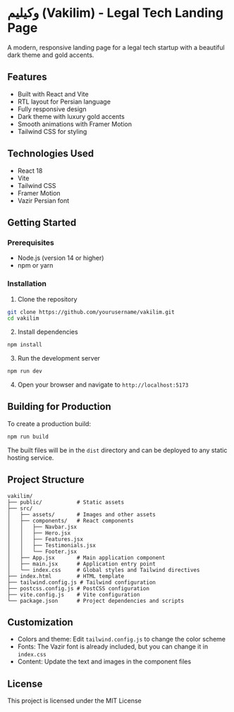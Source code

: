 # وکیلیم (Vakilim) - Legal Tech Landing Page

A modern, responsive landing page for a legal tech startup with a beautiful dark theme and gold accents.

## Features

- Built with React and Vite
- RTL layout for Persian language
- Fully responsive design
- Dark theme with luxury gold accents
- Smooth animations with Framer Motion
- Tailwind CSS for styling

## Technologies Used

- React 18
- Vite
- Tailwind CSS
- Framer Motion
- Vazir Persian font

## Getting Started

### Prerequisites

- Node.js (version 14 or higher)
- npm or yarn

### Installation

1. Clone the repository
```bash
git clone https://github.com/yourusername/vakilim.git
cd vakilim
```

2. Install dependencies
```bash
npm install
```

3. Run the development server
```bash
npm run dev
```

4. Open your browser and navigate to `http://localhost:5173`

## Building for Production

To create a production build:

```bash
npm run build
```

The built files will be in the `dist` directory and can be deployed to any static hosting service.

## Project Structure

```
vakilim/
├── public/           # Static assets
├── src/
│   ├── assets/       # Images and other assets
│   ├── components/   # React components
│   │   ├── Navbar.jsx
│   │   ├── Hero.jsx
│   │   ├── Features.jsx
│   │   ├── Testimonials.jsx
│   │   └── Footer.jsx
│   ├── App.jsx       # Main application component
│   ├── main.jsx      # Application entry point
│   └── index.css     # Global styles and Tailwind directives
├── index.html        # HTML template
├── tailwind.config.js # Tailwind configuration
├── postcss.config.js # PostCSS configuration
├── vite.config.js    # Vite configuration
└── package.json      # Project dependencies and scripts
```

## Customization

- Colors and theme: Edit `tailwind.config.js` to change the color scheme
- Fonts: The Vazir font is already included, but you can change it in `index.css`
- Content: Update the text and images in the component files

## License

This project is licensed under the MIT License
